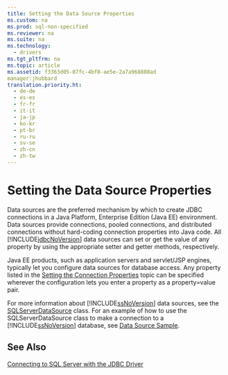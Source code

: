 ```yaml
---
title: Setting the Data Source Properties
ms.custom: na
ms.prod: sql-non-specified
ms.reviewer: na
ms.suite: na
ms.technology: 
  - drivers
ms.tgt_pltfrm: na
ms.topic: article
ms.assetid: f3363d05-07fc-4bf8-ae5e-2a7a968808ad
manager:jhubbard
translation.priority.ht: 
  - de-de
  - es-es
  - fr-fr
  - it-it
  - ja-jp
  - ko-kr
  - pt-br
  - ru-ru
  - sv-se
  - zh-cn
  - zh-tw
---
```

# Setting the Data Source Properties
  Data sources are the preferred mechanism by which to create JDBC connections in a Java Platform, Enterprise Edition \(Java EE\) environment. Data sources provide connections, pooled connections, and distributed connections without hard\-coding connection properties into Java code. All [!INCLUDE[jdbcNoVersion](../content/includes/jdbcNoVersion_md.md)] data sources can set or get the value of any property by using the appropriate setter and getter methods, respectively.  
  
 Java EE products, such as application servers and servlet\/JSP engines, typically let you configure data sources for database access. Any property listed in the [Setting the Connection Properties](../content/Setting-the-Connection-Properties.md) topic can be specified wherever the configuration lets you enter a property as a property\=value pair.  
  
 For more information about [!INCLUDE[ssNoVersion](../content/includes/ssNoVersion_md.md)] data sources, see the [SQLServerDataSource](../content/SQLServerDataSource-Class.md) class. For an example of how to use the SQLServerDataSource class to make a connection to a [!INCLUDE[ssNoVersion](../content/includes/ssNoVersion_md.md)] database, see [Data Source Sample](../content/Data-Source-Sample.md).  
  
## See Also  
 [Connecting to SQL Server with the JDBC Driver](../content/Connecting-to-SQL-Server-with-the-JDBC-Driver.md)  
  
  